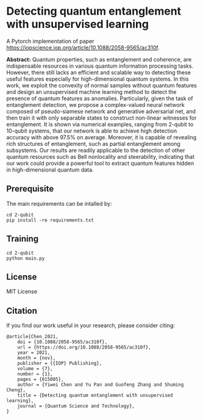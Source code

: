 # Detecting quantum entanglement with unsupervised learning

A Pytorch implementation of paper https://iopscience.iop.org/article/10.1088/2058-9565/ac310f.

**Abstract:**
Quantum properties, such as entanglement and coherence, are indispensable resources in various quantum information processing tasks. However, there still lacks an efficient and scalable way to detecting these useful features especially for high-dimensional quantum systems. In this work, we exploit the convexity of normal samples without quantum features and design an unsupervised machine learning method to detect the presence of quantum features as anomalies. Particularly, given the task of entanglement detection, we propose a complex-valued neural network composed of pseudo-siamese network and generative adversarial net, and then train it with only separable states to construct non-linear witnesses for entanglement. It is shown via numerical examples, ranging from 2-qubit to 10-qubit systems, that our network is able to achieve high detection accuracy with above 97.5% on average. Moreover, it is capable of revealing rich structures of entanglement, such as partial entanglement among subsystems. Our results are readily applicable to the detection of other quantum resources such as Bell nonlocality and steerability, indicating that our work could provide a powerful tool to extract quantum features hidden in high-dimensional quantum data.

## Prerequisite

The main requirements can be intalled by:

```
cd 2-qubit
pip install -re requirements.txt
```

## Training

```
cd 2-qubit
python main.py
```
## License

MIT License

## Citation

If you find our work useful in your research, please consider citing:

```
@article{Chen_2021,
	doi = {10.1088/2058-9565/ac310f},
	url = {https://doi.org/10.1088/2058-9565/ac310f},
	year = 2021,
	month = {nov},
	publisher = {{IOP} Publishing},
	volume = {7},
	number = {1},
	pages = {015005},
	author = {Yiwei Chen and Yu Pan and Guofeng Zhang and Shuming Cheng},
	title = {Detecting quantum entanglement with unsupervised learning},
	journal = {Quantum Science and Technology},
}
```



